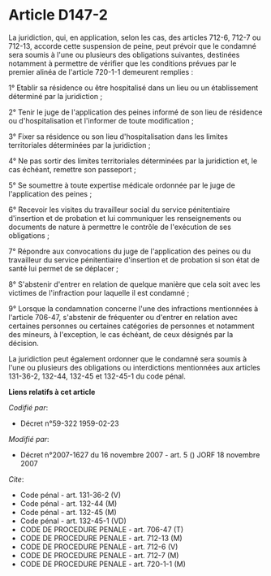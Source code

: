 # Article D147-2

La juridiction, qui, en application, selon les cas, des articles 712-6, 712-7 ou 712-13, accorde cette suspension de peine,
peut prévoir que le condamné sera soumis à l'une ou plusieurs des obligations suivantes, destinées notamment à permettre de
vérifier que les conditions prévues par le premier alinéa de l'article 720-1-1 demeurent remplies :

1° Etablir sa résidence ou être hospitalisé dans un lieu ou un établissement déterminé par la juridiction ;

2° Tenir le juge de l'application des peines informé de son lieu de résidence ou d'hospitalisation et l'informer de toute
modification ;

3° Fixer sa résidence ou son lieu d'hospitalisation dans les limites territoriales déterminées par la juridiction ;

4° Ne pas sortir des limites territoriales déterminées par la juridiction et, le cas échéant, remettre son passeport ;

5° Se soumettre à toute expertise médicale ordonnée par le juge de l'application des peines ;

6° Recevoir les visites du travailleur social du service pénitentiaire d'insertion et de probation et lui communiquer les
renseignements ou documents de nature à permettre le contrôle de l'exécution de ses obligations ;

7° Répondre aux convocations du juge de l'application des peines ou du travailleur du service pénitentiaire d'insertion et de
probation si son état de santé lui permet de se déplacer ;

8° S'abstenir d'entrer en relation de quelque manière que cela soit avec les victimes de l'infraction pour laquelle il est
condamné ;

9° Lorsque la condamnation concerne l'une des infractions mentionnées à l'article 706-47, s'abstenir de fréquenter ou
d'entrer en relation avec certaines personnes ou certaines catégories de personnes et notamment des mineurs, à l'exception,
le cas échéant, de ceux désignés par la décision.

La juridiction peut également ordonner que le condamné sera soumis à l'une ou plusieurs des obligations ou interdictions
mentionnées aux articles 131-36-2, 132-44, 132-45 et 132-45-1 du code pénal.

**Liens relatifs à cet article**

_Codifié par_:

  - Décret n°59-322 1959-02-23

_Modifié par_:

  - Décret n°2007-1627 du 16 novembre 2007 - art. 5 () JORF 18 novembre 2007

_Cite_:

  - Code pénal - art. 131-36-2 (V)
  - Code pénal - art. 132-44 (M)
  - Code pénal - art. 132-45 (M)
  - Code pénal - art. 132-45-1 (VD)
  - CODE DE PROCEDURE PENALE - art. 706-47 (T)
  - CODE DE PROCEDURE PENALE - art. 712-13 (M)
  - CODE DE PROCEDURE PENALE - art. 712-6 (V)
  - CODE DE PROCEDURE PENALE - art. 712-7 (M)
  - CODE DE PROCEDURE PENALE - art. 720-1-1 (M)
